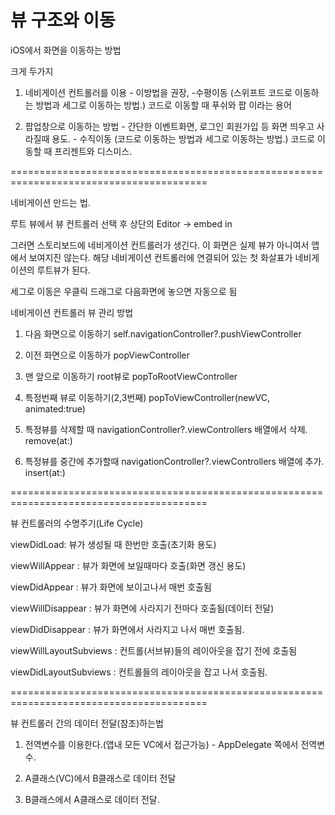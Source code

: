 # 뷰 구조와 이동



iOS에서 화면을 이동하는 방법

크게 두가지

 1. 네비게이션 컨트롤러를 이용 - 이방법을 권장, -수평이동
 (스위프트 코드로 이동하는 방법과 세그로 이동하는 방법.)
 코드로 이동할 때 푸쉬와 팝 이라는 용어


 2. 팝업창으로 이동하는 방법 - 간단한 이벤트화면, 로그인 회원가입 등 화면 띄우고 사라질때 용도. - 수직이동
 (코드로 이동하는 방법과 세그로 이동하는 방법.)
 코드로 이동할 때 프리젠트와 디스미스.

========================================================================================


네비게이션 만드는 법.

루트 뷰에서 뷰 컨트롤러 선택 후 상단의 Editor -> embed in

그러면 스토리보드에 네비게이션 컨트롤러가 생긴다.
이 화면은 실제 뷰가 아니여서 앱에서 보여지진 않는다.  해당 네비게이션 컨트롤러에 연결되어 있는 첫 화살표가 네비게이션의 루트뷰가 된다.

세그로 이동은 우클릭 드래그로 다음화면에 놓으면 자동으로 됨

 네비게이션 컨트롤러 뷰 관리 방법
 
1. 다음 화면으로 이동하기
self.navigationController?.pushViewController

2. 이전 화면으로 이동하가
popViewController

3. 맨 앞으로 이동하기 root뷰로
popToRootViewController

4. 특정번째 뷰로 이동하기(2,3번째)
popToViewController(newVC, animated:true)

5. 특정뷰를 삭제할 때
navigationController?.viewControllers 배열에서 삭제. remove(at:)

6. 특정뷰를 중간에 추가할때
navigationController?.viewControllers 배열에 추가. insert(at:)


========================================================================================



뷰 컨트롤러의 수명주기(Life Cycle)

viewDidLoad: 뷰가 생성될 때 한번만 호출(초기화 용도)

viewWillAppear : 뷰가 화면에 보일때마다 호출(화면 갱신 용도)

viewDidAppear : 뷰가 화면에 보이고나서 매번 호출됨

viewWillDisappear : 뷰가 화면에 사라지기 전마다 호출됨(데이터 전달)

viewDidDisappear : 뷰가 화면에서 사라지고 나서 매번 호출됨.

viewWillLayoutSubviews : 컨트롤(서브뷰)들의 레이아웃을 잡기 전에 호출됨

viewDidLayoutSubviews : 컨트롤들의 레이아웃을 잡고 나서 호출됨.


========================================================================================



뷰 컨트롤러 간의 데이터 전달(참조)하는법

1. 전역변수를 이용한다.(앱내 모든 VC에서 접근가능) - AppDelegate 쪽에서 전역변수.

2. A클래스(VC)에서 B클래스로 데이터 전달

3. B클래스에서 A클래스로 데이터 전달.
